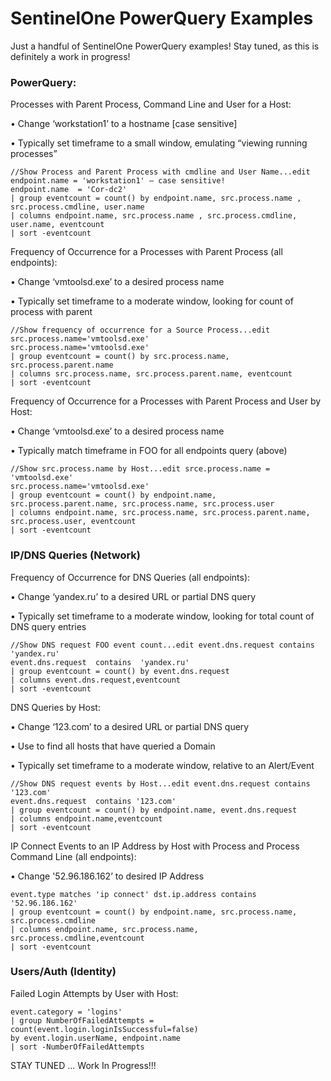# SentinelOne PowerQuery Examples

Just a handful of SentinelOne PowerQuery examples! Stay tuned, as this is definitely a work in progress!

### PowerQuery: 
Processes with Parent Process, Command Line and User for a Host:

•	Change ‘workstation1’ to a hostname [case sensitive]

•	Typically set timeframe to a small window, emulating “viewing running processes”
```
//Show Process and Parent Process with cmdline and User Name...edit endpoint.name = 'workstation1' – case sensitive!
endpoint.name  = 'Cor-dc2' 
| group eventcount = count() by endpoint.name, src.process.name , src.process.cmdline, user.name  
| columns endpoint.name, src.process.name , src.process.cmdline, user.name, eventcount
| sort -eventcount
```
Frequency of Occurrence for a Processes with Parent Process (all endpoints):

•	Change ‘vmtoolsd.exe’ to a desired process name

•	Typically set timeframe to a moderate window, looking for count of process with parent
```
//Show frequency of occurrence for a Source Process...edit src.process.name='vmtoolsd.exe'
src.process.name='vmtoolsd.exe'
| group eventcount = count() by src.process.name, src.process.parent.name
| columns src.process.name, src.process.parent.name, eventcount
| sort -eventcount
```

Frequency of Occurrence for a Processes with Parent Process and User by Host:

•	Change ‘vmtoolsd.exe’ to a desired process name

•	Typically match timeframe in FOO for all endpoints query (above)
```
//Show src.process.name by Host...edit srce.process.name = 'vmtoolsd.exe'
src.process.name='vmtoolsd.exe'
| group eventcount = count() by endpoint.name, src.process.parent.name, src.process.name, src.process.user 
| columns endpoint.name, src.process.name, src.process.parent.name, src.process.user, eventcount
| sort -eventcount
```

### IP/DNS Queries (Network)

Frequency of Occurrence for DNS Queries (all endpoints):

•	Change ‘yandex.ru’ to a desired URL or partial DNS query

•	Typically set timeframe to a moderate window, looking for total count of DNS query entries
```
//Show DNS request FOO event count...edit event.dns.request contains 'yandex.ru'
event.dns.request  contains  'yandex.ru'
| group eventcount = count() by event.dns.request
| columns event.dns.request,eventcount
| sort -eventcount
```

DNS Queries by Host:

•	Change ‘123.com’ to a desired URL or partial DNS query

•	Use to find all hosts that have queried a Domain

•	Typically set timeframe to a moderate window, relative to an Alert/Event
```
//Show DNS request events by Host...edit event.dns.request contains '123.com'
event.dns.request  contains '123.com'
| group eventcount = count() by endpoint.name, event.dns.request
| columns endpoint.name,eventcount
| sort -eventcount
```

IP Connect Events to an IP Address by Host with Process and Process Command Line (all endpoints):

•	Change '52.96.186.162’ to desired IP Address
```
event.type matches 'ip connect' dst.ip.address contains '52.96.186.162' 
| group eventcount = count() by endpoint.name, src.process.name, src.process.cmdline 
| columns endpoint.name, src.process.name, src.process.cmdline,eventcount 
| sort -eventcount
```

### Users/Auth (Identity)

Failed Login Attempts by User with Host:
```
event.category = 'logins'
| group NumberOfFailedAttempts = count(event.login.loginIsSuccessful=false) 
by event.login.userName, endpoint.name
| sort -NumberOfFailedAttempts
```

STAY TUNED ... Work In Progress!!!
